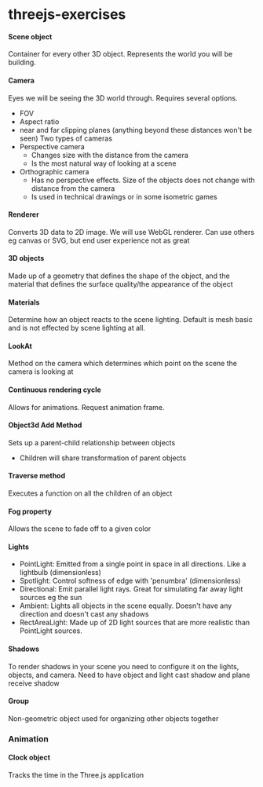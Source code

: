 # threejs-exercises

#### Scene object
Container for every other 3D object. Represents the world you will be building.

#### Camera
Eyes we will be seeing the 3D world through. Requires several options.
- FOV
- Aspect ratio
- near and far clipping planes (anything beyond these distances won't be seen)
Two types of cameras
- Perspective camera
  - Changes size with the distance from the camera
  - Is the most natural way of looking at a scene
- Orthographic camera
  - Has no perspective effects. Size of the objects does not change with distance from the camera
  - Is used in technical drawings or in some isometric games

#### Renderer
Converts 3D data to 2D image. We will use WebGL renderer. Can use others eg canvas or SVG, but end user experience not as great

#### 3D objects
Made up of a geometry that defines the shape of the object, and the material that defines the surface quality/the appearance of the object

#### Materials
Determine how an object reacts to the scene lighting. Default is mesh basic and is not effected by scene lighting at all.

#### LookAt
Method on the camera which determines which point on the scene the camera is looking at

#### Continuous rendering cycle
Allows for animations. Request animation frame.

#### Object3d Add Method
Sets up a parent-child relationship between objects
- Children will share transformation of parent objects

#### Traverse method
Executes a function on all the children of an object

#### Fog property
Allows the scene to fade off to a given color

#### Lights
- PointLight: Emitted from a single point in space in all directions. Like a lightbulb (dimensionless)
- Spotlight: Control softness of edge with 'penumbra' (dimensionless)
- Directional: Emit parallel light rays. Great for simulating far away light sources eg the sun
- Ambient: Lights all objects in the scene equally. Doesn't have any direction and doesn't cast any shadows
- RectAreaLight: Made up of 2D light sources that are more realistic than PointLight sources. 

#### Shadows
To render shadows in your scene you need to configure it on the lights, objects, and camera. Need to have object and light cast shadow and plane receive shadow

#### Group
Non-geometric object used for organizing other objects together

### Animation
#### Clock object
Tracks the time in the Three.js application